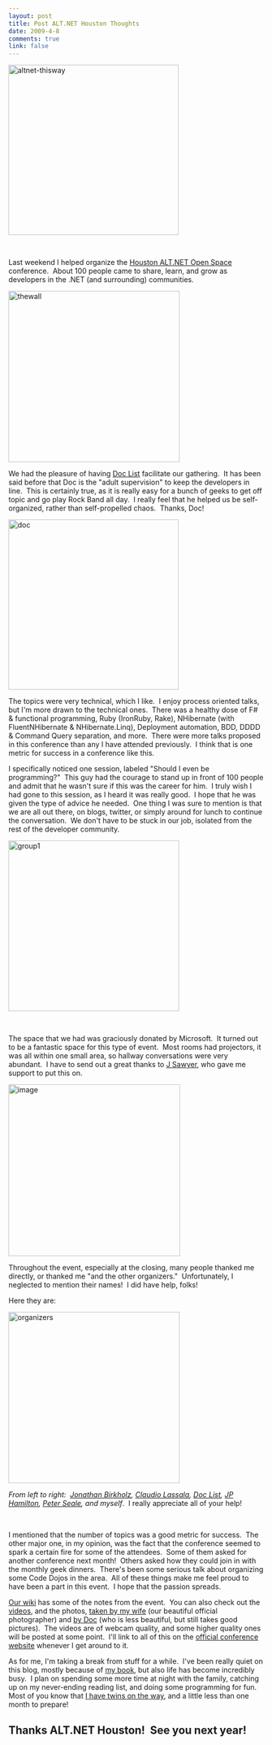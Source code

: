```yaml
--- 
layout: post
title: Post ALT.NET Houston Thoughts
date: 2009-4-8
comments: true
link: false
---
```

<p><img src="/images/altnet-thisway_.png" alt="altnet-thisway"  height="335" /></p> <p>&nbsp;</p> <p>Last weekend I helped organize the <a href="http://houston.altnetconf.com" target="_blank">Houston ALT.NET Open Space</a> conference.&nbsp; About 100 people came to share, learn, and grow as developers in the .NET (and surrounding) communities.</p> <p><img src="/images/thewall_.png" alt="thewall"  height="337" /></p> <p>We had the pleasure of having <a href="http://www.stevenlist.com/blog/" target="_blank">Doc List</a> facilitate our gathering.&nbsp; It has been said before that Doc is the "adult supervision" to keep the developers in line.&nbsp; This is certainly true, as it is really easy for a bunch of geeks to get off topic and go play Rock Band all day.&nbsp; I really feel that he helped us be self-organized, rather than self-propelled chaos.&nbsp; Thanks, Doc!</p> <p><img src="/images/doc_.png" alt="doc"  height="335" /> </p> <p>The topics were very technical, which I like.&nbsp; I enjoy process oriented talks, but I'm more drawn to the technical ones.&nbsp; There was a healthy dose of F# &amp; functional programming, Ruby (IronRuby, Rake), NHibernate (with FluentNHibernate &amp; NHibernate.Linq), Deployment automation, BDD, DDDD &amp; Command Query separation, and more.&nbsp; There were more talks proposed in this conference than any I have attended previously.&nbsp; I think that is one metric for success in a conference like this. </p> <p>I specifically noticed one session, labeled "Should I even be programming?"&nbsp; This guy had the courage to stand up in front of 100 people and admit that he wasn't sure if this was the career for him.&nbsp; I truly wish I had gone to this session, as I heard it was really good.&nbsp; I hope that he was given the type of advice he needed.&nbsp; One thing I was sure to mention is that we are all out there, on blogs, twitter, or simply around for lunch to continue the conversation.&nbsp; We don't have to be stuck in our job, isolated from the rest of the developer community.</p> <p><img src="/images/group1_.png" alt="group1"  height="336" /> </p> <p>&nbsp;</p> <p>The space that we had was graciously donated by Microsoft.&nbsp; It turned out to be a fantastic space for this type of event.&nbsp; Most rooms had projectors, it was all within one small area, so hallway conversations were very abundant.&nbsp; I have to send out a great thanks to <a href="http://blog.microsoft-j.net/" target="_blank">J Sawyer</a>, who gave me support to put this on.</p> <p><img src="/images/image_c5fd77a1-44a1-4c4a-a4ba-4192c732f7d1_.png" alt="image"  height="338" /> </p> <p>Throughout the event, especially at the closing, many people thanked me directly, or thanked me "and the other organizers."&nbsp; Unfortunately, I neglected to mention their names!&nbsp; I did have help, folks!</p> <p>Here they are:</p> <p><img src="/images/organizers_.png" alt="organizers"  height="337" /> </p> <p><em>From left to right:&nbsp; <a href="http://wizardsofsmart.net/" target="_blank">Jonathan Birkholz</a>, <a href="http://claudiolassala.spaces.live.com" target="_blank">Claudio Lassala</a>, <a href="http://stevenlist.com" target="_blank">Doc List</a>, <a href="http://www.jphamilton.net/" target="_blank">JP Hamilton</a>, <a href="http://pseale.com/blog" target="_blank">Peter Seale</a>, and myself</em>.&nbsp; I really appreciate all of your help!</p> <p>&nbsp;</p> <p>I mentioned that the number of topics was a good metric for success.&nbsp; The other major one, in my opinion, was the fact that the conference seemed to spark a certain fire for some of the attendees.&nbsp; Some of them asked for another conference next month!&nbsp; Others asked how they could join in with the monthly geek dinners.&nbsp; There's been some serious talk about organizing some Code Dojos in the area.&nbsp; All of these things make me feel proud to have been a part in this event.&nbsp; I hope that the passion spreads.</p> <p><a href="http://houstonaltnet.pbwiki.com" target="_blank">Our wiki</a> has some of the notes from the event.&nbsp; You can also check out the <a href="http://www.kyte.tv/ch/272888-altnethouston" target="_blank">videos</a>, and the photos, <a href="http://www.flickr.com/photos/silviascheirman/sets/72157616293330415/" target="_blank">taken by my wife</a> (our beautiful official photographer) and <a href="http://www.flickr.com/photos/stevenlist/sets/72157616360308310/" target="_blank">by Doc</a> (who is less beautiful, but still takes good pictures).&nbsp; The videos are of webcam quality, and some higher quality ones will be posted at some point.&nbsp; I'll link to all of this on the <a href="http://houston.altnetconf.com" target="_blank">official conference website</a> whenever I get around to it.</p> <p>As for me, I'm taking a break from stuff for a while.&nbsp; I've been really quiet on this blog, mostly because of <a href="http://manning.com/palermo" target="_blank">my book</a>, but also life has become incredibly busy.&nbsp; I plan on spending some more time at night with the family, catching up on my never-ending reading list, and doing some programming for fun.&nbsp; Most of you know that <a href="http://flux88.com/blog/hello-world-x-2/" target="_blank">I have twins on the way</a>, and a little less than one month to prepare!</p> <h2>Thanks ALT.NET Houston!&nbsp; See you next year!</h2>
